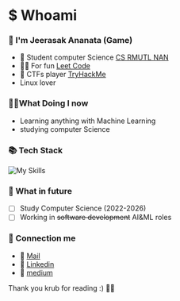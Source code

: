 # $ Whoami 
###  🔱 I'm Jeerasak Ananata (Game)
- 🧑 Student computer Science [CS RMUTL NAN](https://nan.rmutl.ac.th/)
- 👨‍💻 For fun [Leet Code](https://leetcode.com/_JeerasaK_/)
- 🚩 CTFs player [TryHackMe](https://leetcode.com/_JeerasaK_/)
- Linux lover

### 🧑‍💻What Doing I now  
- Learning anything with Machine Learning 
- studying computer Science 
  
### 📚 Tech Stack
  ![My Skills](https://skillicons.dev/icons?i=js,html,css,bootstrap,java,cpp,arduino,github,linux,mysql,neovim,notion,py,unity,vim)
### 🔮 What in future
- [ ] Study Computer Science (2022-2026)
- [ ] Working in ~~software development~~ AI&ML roles
### 📩 Connection me
- 📩 [Mail](jeerasakananta@gmail.com)
- 🔗 [Linkedin](https://www.linkedin.com/in/jeerasak-ananta-a1b4231a2/)
- 📖 [medium](https://medium.com/@jeerasakananta_1762/about)
  
Thank you krub for reading :) 💯💪
